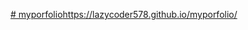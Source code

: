 [# myporfolio](https://lazycoder578.github.io/myporfolio/)https://lazycoder578.github.io/myporfolio/
